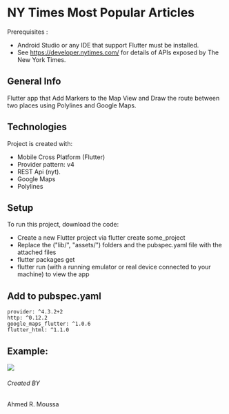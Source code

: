 
# NY Times Most Popular Articles
Prerequisites :
* Android Studio or any IDE that support Flutter must be installed.
*	See https://developer.nytimes.com/ for details of APIs exposed by The New York Times.


## General Info
Flutter app that Add Markers to the Map View and Draw the route between two places
using Polylines and Google Maps.


## Technologies
Project is created with:
* Mobile Cross Platform (Flutter)
* Provider pattern: v4
* REST Api (nyt).
* Google Maps
* Polylines

## Setup
To run this project, download the code:
* Create a new Flutter project via flutter create some_project
* Replace the ("lib/", "assets/") folders and the pubspec.yaml file with the attached files
* flutter packages get
* flutter run (with a running emulator or real device connected to your machine) to view the app

## Add to pubspec.yaml
```
provider: ^4.3.2+2
http: ^0.12.2
google_maps_flutter: ^1.0.6
flutter_html: ^1.1.0
```


## Example:
![](https://firebasestorage.googleapis.com/v0/b/akl-bity.appspot.com/o/Google-map.gif?alt=media&token=d3c58442-4788-42ba-848d-41080261a8f9)

###### Created BY
Ahmed R. Moussa

